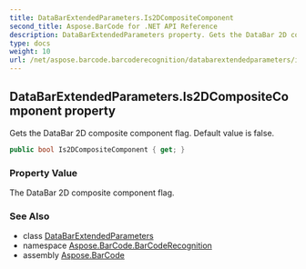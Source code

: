 ```yaml
---
title: DataBarExtendedParameters.Is2DCompositeComponent
second_title: Aspose.BarCode for .NET API Reference
description: DataBarExtendedParameters property. Gets the DataBar 2D composite component flag. Default value is false
type: docs
weight: 10
url: /net/aspose.barcode.barcoderecognition/databarextendedparameters/is2dcompositecomponent/
---
```

## DataBarExtendedParameters.Is2DCompositeComponent property

Gets the DataBar 2D composite component flag. Default value is false.

```csharp
public bool Is2DCompositeComponent { get; }
```

### Property Value

The DataBar 2D composite component flag.

### See Also

* class [DataBarExtendedParameters](../)
* namespace [Aspose.BarCode.BarCodeRecognition](../../../aspose.barcode.barcoderecognition/)
* assembly [Aspose.BarCode](../../../)


